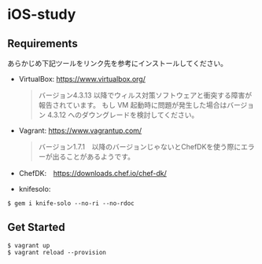 iOS-study
=======================

Requirements
------------

あらかじめ下記ツールをリンク先を参考にインストールしてください。

- VirtualBox: https://www.virtualbox.org/

    > バージョン4.3.13 以降でウィルス対策ソフトウェアと衝突する障害が報告されています。
    > もし VM 起動時に問題が発生した場合はバージョン 4.3.12 へのダウングレードを検討してください。

- Vagrant: https://www.vagrantup.com/

    > バージョン1.7.1　以降のバージョンじゃないとChefDKを使う際にエラーが出ることがあるようです。

- ChefDK:　https://downloads.chef.io/chef-dk/

- knifesolo:
```
$ gem i knife-solo --no-ri --no-rdoc
```

Get Started
-----------
```
$ vagrant up
$ vagrant reload --provision
```
